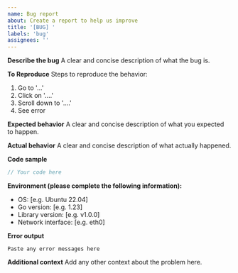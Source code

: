 ```yaml
---
name: Bug report
about: Create a report to help us improve
title: '[BUG] '
labels: 'bug'
assignees: ''
---
```


**Describe the bug**
A clear and concise description of what the bug is.

**To Reproduce**
Steps to reproduce the behavior:
1. Go to '...'
2. Click on '....'
3. Scroll down to '....'
4. See error

**Expected behavior**
A clear and concise description of what you expected to happen.

**Actual behavior**
A clear and concise description of what actually happened.

**Code sample**
```go
// Your code here
```

**Environment (please complete the following information):**
- OS: [e.g. Ubuntu 22.04]
- Go version: [e.g. 1.23]
- Library version: [e.g. v1.0.0]
- Network interface: [e.g. eth0]

**Error output**
```
Paste any error messages here
```

**Additional context**
Add any other context about the problem here.